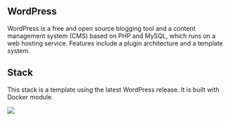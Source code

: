 ## WordPress
WordPress is a free and open source blogging tool and a content management system (CMS) based on PHP and MySQL, which runs on a web hosting service. Features include a plugin architecture and a template system.

## Stack
This stack is a template using the latest WordPress release. It is built with Docker module.

![](https://trello-attachments.s3.amazonaws.com/536b4d9e4a9d69b21b5c2ac1/805x644/f02d34a500c00a40e5df20d4d305a3c1/docker-wordpress-us-east.pn)

